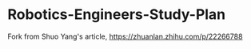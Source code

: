 # Robotics-Engineers-Study-Plan
Fork from Shuo Yang's article, https://zhuanlan.zhihu.com/p/22266788
